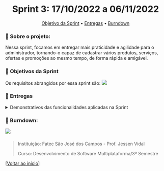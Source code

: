 <br id="inicio">

<h1 align="center">Sprint 3: 17/10/2022 a 06/11/2022</h1>
 <p align="center">
     <a href="#objetivo">Objetivo da Sprint</a> • 
     <a href="#entregas">Entregas</a> •
     <a href="#burndown">Burndown</a> 
</p>

<span id="sobre">

### :bookmark_tabs: Sobre o projeto:
<p>Nessa sprint, focamos em entregar mais praticidade e agilidade para o administrador, tornando-o capaz de cadastrar vários produtos, serviços, ofertas e promoções ao mesmo tempo, de forma rápida e amigável.
</p>

 <span id="objetivo">
 
 ### :dart: Objetivos da Sprint

 Os requisitos abrangidos por essa sprint são: 
   <img src="https://imgur.com/rHyRhGl"> 

 <p align="center">

</p>
  
  
<span id="entregas">

### :dart: Entregas

<details>
   <summary>Demonstrativos das funcionalidades aplicadas na Sprint</summary>
<h4>Criação de múltiplos serviços</h4>
<p>O sistema possibilita a criação dinâmica e em massa de serviços, agilizando e tornando mais agradável a usabilidade e jornada de trabalho do administrador</p>
<img src="./gifs/servico.gif">

<h4>Criação de múltiplos produtos</h4>
<p>O sistema possibilita a criação dinâmica e em massa de produtos, agilizando e tornando mais agradável a usabilidade e jornada de trabalho do administrador</p>
   <img src="./gifs/produto.gif">

<h4>Criação de múltiplos pacotes</h4>
<p>O sistema possibilita a criação dinâmica e em massa de pacotes, agilizando e tornando mais agradável a usabilidade e jornada de trabalho do administrador</p>
<img src="./gifs/pacote.gif">

<h4>Criação de múltiplas promoções</h4>
<p>O sistema possibilita a criação dinâmica e em massa de promoções, agilizando e tornando mais agradável a usabilidade e jornada de trabalho do administrador</p>
<img src="./gifs/promocao.gif">

</details>

<span id="burndown">

### :bookmark_tabs: Burndown:
<p>   <img src="https://imgur.com/EDrI5DR.png">
</p>
     
<h4></h4>

> Instituição: Fatec São José dos Campos - Prof. Jessen Vidal
> 
> Curso: Desenvolvimento de Software Multiplataforma/3º Semestre
 
<a href="#inicio">[Voltar ao início]</a>
